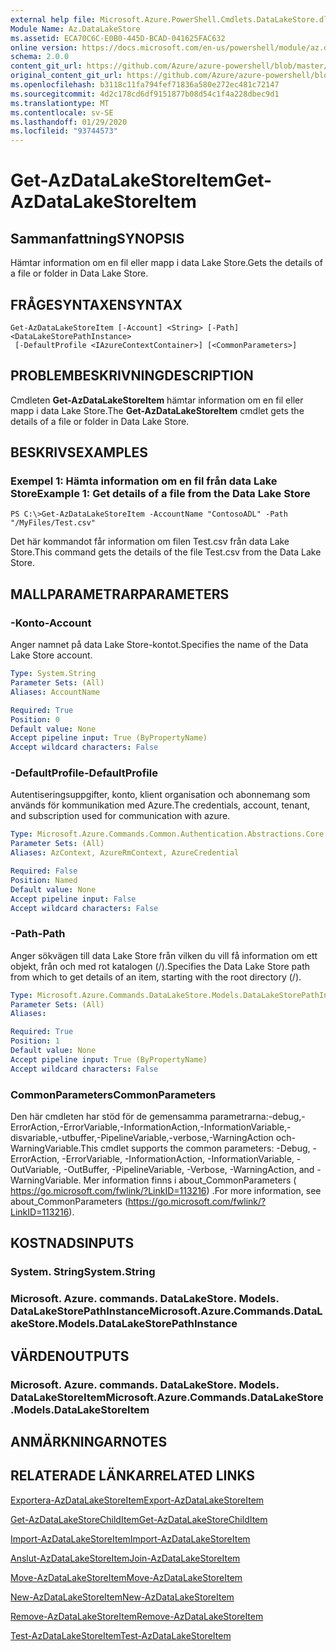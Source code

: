 ```yaml
---
external help file: Microsoft.Azure.PowerShell.Cmdlets.DataLakeStore.dll-Help.xml
Module Name: Az.DataLakeStore
ms.assetid: ECA70C6C-E0B0-445D-BCAD-041625FAC632
online version: https://docs.microsoft.com/en-us/powershell/module/az.datalakestore/get-azdatalakestoreitem
schema: 2.0.0
content_git_url: https://github.com/Azure/azure-powershell/blob/master/src/DataLakeStore/DataLakeStore/help/Get-AzDataLakeStoreItem.md
original_content_git_url: https://github.com/Azure/azure-powershell/blob/master/src/DataLakeStore/DataLakeStore/help/Get-AzDataLakeStoreItem.md
ms.openlocfilehash: b3118c11fa794fef71836a580e272ec481c72147
ms.sourcegitcommit: 4d2c178cd6df9151877b08d54c1f4a228dbec9d1
ms.translationtype: MT
ms.contentlocale: sv-SE
ms.lasthandoff: 01/29/2020
ms.locfileid: "93744573"
---
```

# <span data-ttu-id="8f87f-101">Get-AzDataLakeStoreItem</span><span class="sxs-lookup"><span data-stu-id="8f87f-101">Get-AzDataLakeStoreItem</span></span>

## <span data-ttu-id="8f87f-102">Sammanfattning</span><span class="sxs-lookup"><span data-stu-id="8f87f-102">SYNOPSIS</span></span>
<span data-ttu-id="8f87f-103">Hämtar information om en fil eller mapp i data Lake Store.</span><span class="sxs-lookup"><span data-stu-id="8f87f-103">Gets the details of a file or folder in Data Lake Store.</span></span>

## <span data-ttu-id="8f87f-104">FRÅGESYNTAXEN</span><span class="sxs-lookup"><span data-stu-id="8f87f-104">SYNTAX</span></span>

```
Get-AzDataLakeStoreItem [-Account] <String> [-Path] <DataLakeStorePathInstance>
 [-DefaultProfile <IAzureContextContainer>] [<CommonParameters>]
```

## <span data-ttu-id="8f87f-105">PROBLEMBESKRIVNING</span><span class="sxs-lookup"><span data-stu-id="8f87f-105">DESCRIPTION</span></span>
<span data-ttu-id="8f87f-106">Cmdleten **Get-AzDataLakeStoreItem** hämtar information om en fil eller mapp i data Lake Store.</span><span class="sxs-lookup"><span data-stu-id="8f87f-106">The **Get-AzDataLakeStoreItem** cmdlet gets the details of a file or folder in Data Lake Store.</span></span>

## <span data-ttu-id="8f87f-107">BESKRIVS</span><span class="sxs-lookup"><span data-stu-id="8f87f-107">EXAMPLES</span></span>

### <span data-ttu-id="8f87f-108">Exempel 1: Hämta information om en fil från data Lake Store</span><span class="sxs-lookup"><span data-stu-id="8f87f-108">Example 1: Get details of a file from the Data Lake Store</span></span>
```
PS C:\>Get-AzDataLakeStoreItem -AccountName "ContosoADL" -Path "/MyFiles/Test.csv"
```

<span data-ttu-id="8f87f-109">Det här kommandot får information om filen Test.csv från data Lake Store.</span><span class="sxs-lookup"><span data-stu-id="8f87f-109">This command gets the details of the file Test.csv from the Data Lake Store.</span></span>

## <span data-ttu-id="8f87f-110">MALLPARAMETRAR</span><span class="sxs-lookup"><span data-stu-id="8f87f-110">PARAMETERS</span></span>

### <span data-ttu-id="8f87f-111">-Konto</span><span class="sxs-lookup"><span data-stu-id="8f87f-111">-Account</span></span>
<span data-ttu-id="8f87f-112">Anger namnet på data Lake Store-kontot.</span><span class="sxs-lookup"><span data-stu-id="8f87f-112">Specifies the name of the Data Lake Store account.</span></span>

```yaml
Type: System.String
Parameter Sets: (All)
Aliases: AccountName

Required: True
Position: 0
Default value: None
Accept pipeline input: True (ByPropertyName)
Accept wildcard characters: False
```

### <span data-ttu-id="8f87f-113">-DefaultProfile</span><span class="sxs-lookup"><span data-stu-id="8f87f-113">-DefaultProfile</span></span>
<span data-ttu-id="8f87f-114">Autentiseringsuppgifter, konto, klient organisation och abonnemang som används för kommunikation med Azure.</span><span class="sxs-lookup"><span data-stu-id="8f87f-114">The credentials, account, tenant, and subscription used for communication with azure.</span></span>

```yaml
Type: Microsoft.Azure.Commands.Common.Authentication.Abstractions.Core.IAzureContextContainer
Parameter Sets: (All)
Aliases: AzContext, AzureRmContext, AzureCredential

Required: False
Position: Named
Default value: None
Accept pipeline input: False
Accept wildcard characters: False
```

### <span data-ttu-id="8f87f-115">-Path</span><span class="sxs-lookup"><span data-stu-id="8f87f-115">-Path</span></span>
<span data-ttu-id="8f87f-116">Anger sökvägen till data Lake Store från vilken du vill få information om ett objekt, från och med rot katalogen (/).</span><span class="sxs-lookup"><span data-stu-id="8f87f-116">Specifies the Data Lake Store path from which to get details of an item, starting with the root directory (/).</span></span>

```yaml
Type: Microsoft.Azure.Commands.DataLakeStore.Models.DataLakeStorePathInstance
Parameter Sets: (All)
Aliases:

Required: True
Position: 1
Default value: None
Accept pipeline input: True (ByPropertyName)
Accept wildcard characters: False
```

### <span data-ttu-id="8f87f-117">CommonParameters</span><span class="sxs-lookup"><span data-stu-id="8f87f-117">CommonParameters</span></span>
<span data-ttu-id="8f87f-118">Den här cmdleten har stöd för de gemensamma parametrarna:-debug,-ErrorAction,-ErrorVariable,-InformationAction,-InformationVariable,-disvariable,-utbuffer,-PipelineVariable,-verbose,-WarningAction och-WarningVariable.</span><span class="sxs-lookup"><span data-stu-id="8f87f-118">This cmdlet supports the common parameters: -Debug, -ErrorAction, -ErrorVariable, -InformationAction, -InformationVariable, -OutVariable, -OutBuffer, -PipelineVariable, -Verbose, -WarningAction, and -WarningVariable.</span></span> <span data-ttu-id="8f87f-119">Mer information finns i about_CommonParameters ( https://go.microsoft.com/fwlink/?LinkID=113216) .</span><span class="sxs-lookup"><span data-stu-id="8f87f-119">For more information, see about_CommonParameters (https://go.microsoft.com/fwlink/?LinkID=113216).</span></span>

## <span data-ttu-id="8f87f-120">KOSTNADS</span><span class="sxs-lookup"><span data-stu-id="8f87f-120">INPUTS</span></span>

### <span data-ttu-id="8f87f-121">System. String</span><span class="sxs-lookup"><span data-stu-id="8f87f-121">System.String</span></span>

### <span data-ttu-id="8f87f-122">Microsoft. Azure. commands. DataLakeStore. Models. DataLakeStorePathInstance</span><span class="sxs-lookup"><span data-stu-id="8f87f-122">Microsoft.Azure.Commands.DataLakeStore.Models.DataLakeStorePathInstance</span></span>

## <span data-ttu-id="8f87f-123">VÄRDEN</span><span class="sxs-lookup"><span data-stu-id="8f87f-123">OUTPUTS</span></span>

### <span data-ttu-id="8f87f-124">Microsoft. Azure. commands. DataLakeStore. Models. DataLakeStoreItem</span><span class="sxs-lookup"><span data-stu-id="8f87f-124">Microsoft.Azure.Commands.DataLakeStore.Models.DataLakeStoreItem</span></span>

## <span data-ttu-id="8f87f-125">ANMÄRKNINGAR</span><span class="sxs-lookup"><span data-stu-id="8f87f-125">NOTES</span></span>

## <span data-ttu-id="8f87f-126">RELATERADE LÄNKAR</span><span class="sxs-lookup"><span data-stu-id="8f87f-126">RELATED LINKS</span></span>

[<span data-ttu-id="8f87f-127">Exportera-AzDataLakeStoreItem</span><span class="sxs-lookup"><span data-stu-id="8f87f-127">Export-AzDataLakeStoreItem</span></span>](./Export-AzDataLakeStoreItem.md)

[<span data-ttu-id="8f87f-128">Get-AzDataLakeStoreChildItem</span><span class="sxs-lookup"><span data-stu-id="8f87f-128">Get-AzDataLakeStoreChildItem</span></span>](./Get-AzDataLakeStoreChildItem.md)

[<span data-ttu-id="8f87f-129">Import-AzDataLakeStoreItem</span><span class="sxs-lookup"><span data-stu-id="8f87f-129">Import-AzDataLakeStoreItem</span></span>](./Import-AzDataLakeStoreItem.md)

[<span data-ttu-id="8f87f-130">Anslut-AzDataLakeStoreItem</span><span class="sxs-lookup"><span data-stu-id="8f87f-130">Join-AzDataLakeStoreItem</span></span>](./Join-AzDataLakeStoreItem.md)

[<span data-ttu-id="8f87f-131">Move-AzDataLakeStoreItem</span><span class="sxs-lookup"><span data-stu-id="8f87f-131">Move-AzDataLakeStoreItem</span></span>](./Move-AzDataLakeStoreItem.md)

[<span data-ttu-id="8f87f-132">New-AzDataLakeStoreItem</span><span class="sxs-lookup"><span data-stu-id="8f87f-132">New-AzDataLakeStoreItem</span></span>](./New-AzDataLakeStoreItem.md)

[<span data-ttu-id="8f87f-133">Remove-AzDataLakeStoreItem</span><span class="sxs-lookup"><span data-stu-id="8f87f-133">Remove-AzDataLakeStoreItem</span></span>](./Remove-AzDataLakeStoreItem.md)

[<span data-ttu-id="8f87f-134">Test-AzDataLakeStoreItem</span><span class="sxs-lookup"><span data-stu-id="8f87f-134">Test-AzDataLakeStoreItem</span></span>](./Test-AzDataLakeStoreItem.md)


